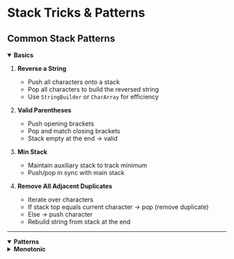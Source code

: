 # Stack Tricks & Patterns

## Common Stack Patterns

<details open>
<summary> <strong>Basics</strong> </summary>

1. **Reverse a String**
    - Push all characters onto a stack
    - Pop all characters to build the reversed string
    - Use `StringBuilder` or `CharArray` for efficiency


2. **Valid Parentheses**
    - Push opening brackets
    - Pop and match closing brackets
    - Stack empty at the end → valid


3. **Min Stack**
    - Maintain auxiliary stack to track minimum
    - Push/pop in sync with main stack


4. **Remove All Adjacent Duplicates**
    - Iterate over characters
    - If stack top equals current character → pop (remove duplicate)
    - Else → push character
    - Rebuild string from stack at the end

</details>

---

<details open>
<summary> <strong>Patterns</strong> </summary>
<details>
<summary><strong>Monotonic</strong></summary>

1. **Next Greater Element (NGE)**  
   - Traverse array from right to left
   - Maintain **monotonic decreasing stack** (store indices or values)
   - While stack top ≤ current element → pop
   - If stack not empty → top is the next greater
   - Else → answer is `-1`  

</details>

</details>